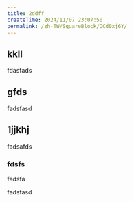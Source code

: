 ```yaml
---
title: 2ddff
createTime: 2024/11/07 23:07:50
permalink: /zh-TW/SquareBlock/OCd0xj6Y/
---
```

## kkll
fdasfads

## gfds
fadsfasd

## 1jjkhj
fadsafds

### fdsfs 
fadsfa


fadsfasd